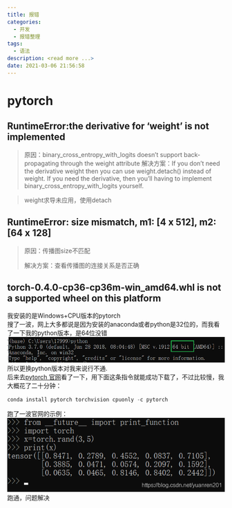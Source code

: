 ```yaml
---
title: 报错
categories:
  - 开发
  - 报错整理
tags:
  - 语法
description: <read more ...>
date: 2021-03-06 21:56:58
---
```


# pytorch

## RuntimeError:the derivative for ‘weight’ is not implemented

> 原因：binary_cross_entropy_with_logits doesn’t support back-propagating through the weight attribute
> 解决方案：If you don’t need the derivative weight then you can use weight.detach() instead of weight. If you need the derivative, then you’ll having to implement binary_cross_entropy_with_logits yourself.

> weight求导未应用，使用detach
>

## RuntimeError: size mismatch, m1: [4 x 512], m2: [64 x 128]

> 原因：传播图size不匹配
>
> 解决方案：查看传播图的连接关系是否正确

## torch-0.4.0-cp36-cp36m-win_amd64.whl is not a supported wheel on this platform

我安装的是Windows+CPU版本的pytorch  
搜了一波，网上大多都说是因为安装的anaconda或者python是32位的，而我看了一下我的python版本，是64位没错  
![在这里插入图片描述](%E5%BC%80%E5%8F%91%E7%BB%8F%E9%AA%8C%E6%80%BB%E7%BB%93/1625800415-82ad5bb4c2aebdbcd15b082033307d18.png)  
所以更换python版本对我来说行不通.  
后来去[pytorch 官网](https://pytorch.org/get-started/locally/#windows-anaconda)看了一下，用下面这条指令就能成功下载了，不过比较慢，我大概花了二十分钟：

```c
conda install pytorch torchvision cpuonly -c pytorch
```

跑了一波官网的示例：  
![在这里插入图片描述](%E5%BC%80%E5%8F%91%E7%BB%8F%E9%AA%8C%E6%80%BB%E7%BB%93/1625800415-f0871b02194bef00ca6f157751344bfe.png)  
跑通，问题解决



